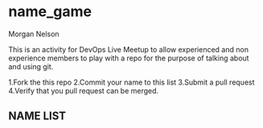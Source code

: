 # name_game

Morgan Nelson

This is an activity for DevOps Live Meetup to allow experienced and non experience members to play with a repo for the purpose of talking about and using git.

1.Fork the this repo
2.Commit your name to this list
3.Submit a pull request
4.Verify that you pull request can be merged.

## NAME LIST
